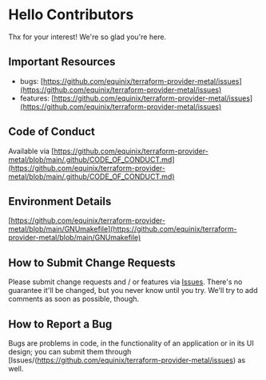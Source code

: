 # Hello Contributors

Thx for your interest! We're so glad you're here.

## Important Resources

- bugs: [https://github.com/equinix/terraform-provider-metal/issues](https://github.com/equinix/terraform-provider-metal/issues)
- features: [https://github.com/equinix/terraform-provider-metal/issues](https://github.com/equinix/terraform-provider-metal/issues)

## Code of Conduct

Available via [https://github.com/equinix/terraform-provider-metal/blob/main/.github/CODE_OF_CONDUCT.md](https://github.com/equinix/terraform-provider-metal/blob/main/.github/CODE_OF_CONDUCT.md)

## Environment Details

[https://github.com/equinix/terraform-provider-metal/blob/main/GNUmakefile](https://github.com/equinix/terraform-provider-metal/blob/main/GNUmakefile)

## How to Submit Change Requests

Please submit change requests and / or features via [Issues](https://github.com/equinix/terraform-provider-metal/issues). There's no guarantee it'll be changed, but you never know until you try. We'll try to add comments as soon as possible, though.

## How to Report a Bug

Bugs are problems in code, in the functionality of an application or in its UI design; you can submit them through [Issues/(https://github.com/equinix/terraform-provider-metal/issues) as well.
